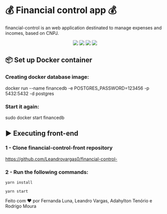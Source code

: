 # 💰 Financial control app 💰
financial-control is an web application destinated to manage expenses and incomes, based on CNPJ.

<p align="center">
  <img src="https://img.shields.io/badge/Java-ED8B00?style=for-the-badge&logo=java&logoColor=white"/>
  <img src="https://img.shields.io/badge/PostgreSQL-316192?style=for-the-badge&logo=postgresql&logoColor=white"/>
  <img src="https://img.shields.io/badge/Spring-6DB33F?style=for-the-badge&logo=spring&logoColor=white"/>
  <img src="https://img.shields.io/badge/React-20232A?style=for-the-badge&logo=react&logoColor=61DAFB"/>
  
</p>

## 📦 Set up Docker container
###  Creating docker database image: 
docker run --name financedb -e POSTGRES_PASSWORD=123456 -p 5432:5432 -d postgres

### Start it again:
sudo docker start financedb

## ▶ Executing front-end
### 1 - Clone financial-control-front repository
https://github.com/Leandrovargas0/financial-control-
### 2 - Run the following commands:
```
yarn install 
```
```
yarn start
```

<footer>
<p>Feito com ❤️ por Fernanda Luna, Leandro Vargas, Adahylton Tenório e Rodrigo Moura</p>
</footer>
